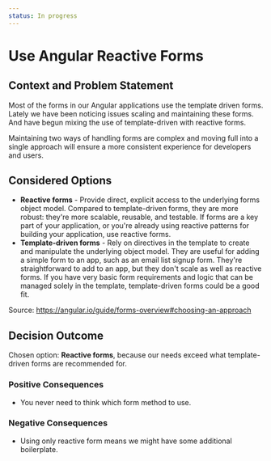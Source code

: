 ```yaml
---
status: In progress
---
```


# Use Angular Reactive Forms

## Context and Problem Statement

Most of the forms in our Angular applications use the template driven forms. Lately we have been
noticing issues scaling and maintaining these forms. And have begun mixing the use of
template-driven with reactive forms.

Maintaining two ways of handling forms are complex and moving full into a single approach will
ensure a more consistent experience for developers and users.

## Considered Options

- **Reactive forms** - Provide direct, explicit access to the underlying forms object model.
  Compared to template-driven forms, they are more robust: they're more scalable, reusable, and
  testable. If forms are a key part of your application, or you're already using reactive patterns
  for building your application, use reactive forms.
- **Template-driven forms** - Rely on directives in the template to create and manipulate the
  underlying object model. They are useful for adding a simple form to an app, such as an email list
  signup form. They're straightforward to add to an app, but they don't scale as well as reactive
  forms. If you have very basic form requirements and logic that can be managed solely in the
  template, template-driven forms could be a good fit.

Source: https://angular.io/guide/forms-overview#choosing-an-approach

## Decision Outcome

Chosen option: **Reactive forms**, because our needs exceed what template-driven forms are
recommended for.

### Positive Consequences <!-- optional -->

- You never need to think which form method to use.

### Negative Consequences <!-- optional -->

- Using only reactive form means we might have some additional boilerplate.
